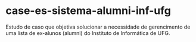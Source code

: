 # case-es-sistema-alumni-inf-ufg
 Estudo de caso que objetiva solucionar a necessidade de gerencimento de uma lista de ex-alunos (alumni) do Instituto de Informática de UFG.
